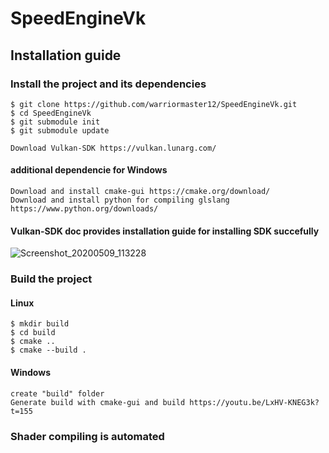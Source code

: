# SpeedEngineVk

## Installation guide 

### Install the project and its dependencies
```
$ git clone https://github.com/warriormaster12/SpeedEngineVk.git
$ cd SpeedEngineVk
$ git submodule init
$ git submodule update
```
```
Download Vulkan-SDK https://vulkan.lunarg.com/
```


#### additional dependencie for Windows
```
Download and install cmake-gui https://cmake.org/download/
Download and install python for compiling glslang https://www.python.org/downloads/
```

####  Vulkan-SDK doc provides installation guide for installing SDK succefully
![Screenshot_20200509_113228](https://user-images.githubusercontent.com/33091666/81468532-cd3d2c80-91e8-11ea-94d6-cf9ce4713e68.png)
### Build the project
#### Linux
```
$ mkdir build
$ cd build
$ cmake ..
$ cmake --build .
```
#### Windows 
```
create "build" folder
Generate build with cmake-gui and build https://youtu.be/LxHV-KNEG3k?t=155
```
### Shader compiling is automated 
